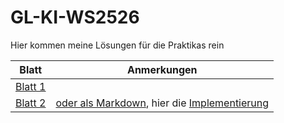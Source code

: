 # GL-KI-WS2526

Hier kommen meine Lösungen für die Praktikas rein

|Blatt|Anmerkungen|
|-|-|
|[Blatt 1](Blatt01.md) | |
|[Blatt 2](b02/Blatt02.pdf)| [oder als Markdown](b02/Blatt02.md), hier die [Implementierung](b02/B02_GA/src/Main.java)
